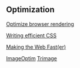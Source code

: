 Optimization
------------

[Optimize browser rendering][Browser Rendering]

[Writing efficient CSS][Efficient CSS]

[Making the Web Fast(er)][Fast(er)]

[ImageOptim][]
[Trimage][]



[Browser Rendering]:    https://developers.google.com/speed/docs/best-practices/rendering
[Efficient CSS]:        https://developer.mozilla.org/en/Writing_Efficient_CSS
[Fast(er)]:             http://www.igvita.com/slides/2012/railsconf-making-the-web-faster/#1
                        "RailsConf 2012"
[ImageOptim]:           http://imageoptim.com/
[Trimage]:              http://trimage.org/

